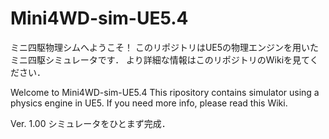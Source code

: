 # Mini4WD-sim-UE5.4
ミニ四駆物理シムへようこそ！
このリポジトリはUE5の物理エンジンを用いたミニ四駆シミュレータです．
より詳細な情報はこのリポジトリのWikiを見てください．

Welcome to Mini4WD-sim-UE5.4
This ripository contains simulator using a physics engine in UE5.
If you need more info, please read this Wiki.

Ver. 1.00 
シミュレータをひとまず完成．
